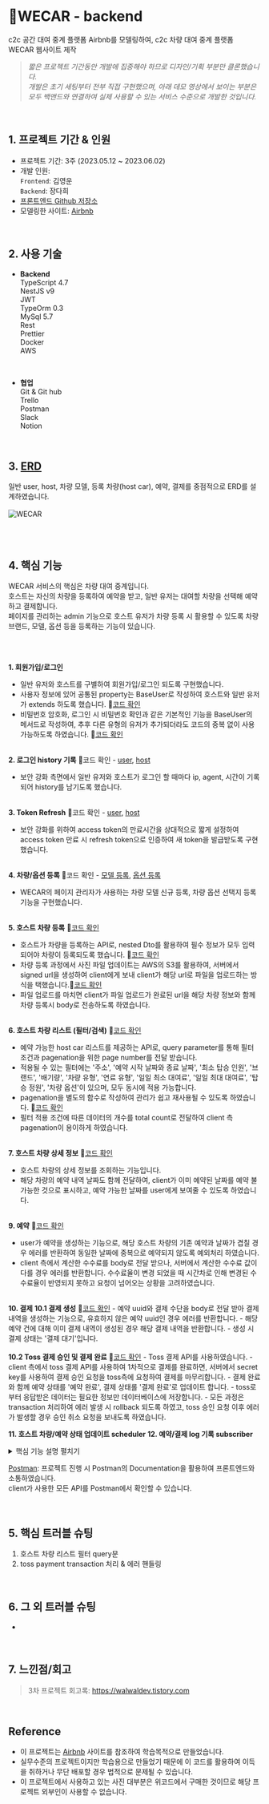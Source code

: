 # 📍WECAR - backend

c2c 공간 대여 중계 플랫폼 Airbnb를 모델링하여, c2c 차량 대여 중계 플랫폼 WECAR 웹사이트 제작<br>

> *짧은 프로젝트 기간동안 개발에 집중해야 하므로 디자인/기획 부분만 클론했습니다.<br>
개발은 초기 세팅부터 전부 직접 구현했으며, 아래 데모 영상에서 보이는 부분은 모두 백앤드와 연결하여 실제 사용할 수 있는 서비스 수준으로 개발한 것입니다.*
<br>

## 1. 프로젝트 기간 & 인원
* 프로젝트 기간: 3주 (2023.05.12 ~ 2023.06.02)   
* 개발 인원:  
  `Frontend`: 김영운 <br>
  `Backend`: 장다희 <br>
* [프론트엔드 Github 저장소](https://github.com/KIMYOUNGWOON/44-3rd-wecar.git)
* 모델링한 사이트: [Airbnb](https://www.airbnb.co.kr/)
<br>

## 2. 사용 기술

* **Backend** <br>
TypeScript 4.7 <br>
NestJS v9<br>
JWT <br>
TypeOrm 0.3<br>
MySql 5.7<br>
Rest <br>
Prettier <br>
Docker <br>
AWS <br>
<br>

* **협업** <br>
Git & Git hub <br>
Trello <br>
Postman <br>
Slack <br>
Notion <br>
<br>


 ## 3. [ERD](https://dbdiagram.io/d/645ca847dca9fb07c4e4dd14)
 일반 user, host, 차량 모델, 등록 차량(host car), 예약, 결제를 중점적으로 ERD를 설계하였습니다. <br><br>
 ![WECAR](https://github.com/walwald/WECAR/assets/120387100/5bddd524-366a-4fc4-9a58-f32210aec9be)

<br>
<br>
 
 ## 4. 핵심 기능
  WECAR 서비스의 핵심은 차량 대여 중계입니다.<br>
  호스트는 자신의 차량을 등록하여 예약을 받고, 일반 유저는 대여할 차량을 선택해 예약하고 결제합니다.<br>
  페이지를 관리하는 admin 기능으로 호스트 유저가 차량 등록 시 활용할 수 있도록 차량 브랜드, 모델, 옵션 등을 등록하는 기능이 있습니다. <br><br>

  <br>
  
  **1. 회원가입/로그인**
  - 일반 유저와 호스트를 구별하여 회원가입/로그인 되도록 구현했습니다.
  - 사용자 정보에 있어 공통된 property는 BaseUser로 작성하여 호스트와 일반 유저가 extends 하도록 했습니다. 📌[코드 확인](https://github.com/walwald/WECAR/blob/61706973829c77ffc0211e8d130e1977f282bbb9/src/users/entities/base-user.entity.ts#L5)
  - 비밀번호 암호화, 로그인 시 비밀번호 확인과 같은 기본적인 기능을 BaseUser의 메서드로 작성하여, 추후 다른 유형의 유저가 추가되더라도 코드의 중복 없이 사용가능하도록 하였습니다. 📌[코드 확인](https://github.com/walwald/WECAR/blob/61706973829c77ffc0211e8d130e1977f282bbb9/src/users/entities/base-user.entity.ts#L33)<br><br>

  **2. 로그인 history 기록** 📌코드 확인 - [user](https://github.com/walwald/WECAR/blob/79f83c50a39af7d885bf06ae04bf1094630031d7/src/users/users.service.ts#L67), [host](https://github.com/walwald/WECAR/blob/79f83c50a39af7d885bf06ae04bf1094630031d7/src/hosts/hosts.service.ts#L72)
  - 보안 강화 측면에서 일반 유저와 호스트가 로그인 할 때마다 ip, agent, 시간이 기록되어 history를 남기도록 했습니다.<br><br>

  **3. Token Refresh** 📌코드 확인 - [user](https://github.com/walwald/WECAR/blob/d9c8c0d7b349d3e5714ac3eec7b5f3841697f15d/src/users/users.service.ts#L77), [host](https://github.com/walwald/WECAR/blob/d9c8c0d7b349d3e5714ac3eec7b5f3841697f15d/src/hosts/hosts.service.ts#L83)
  - 보안 강화를 위하여 access token의 만료시간을 상대적으로 짧게 설정하여 access token 만료 시 refresh token으로 인증하여 새 token을 발급받도록 구현했습니다.<br><br>

  **4. 차량/옵션 등록** 📌코드 확인 - [모델 등록](https://github.com/walwald/WECAR/blob/79f83c50a39af7d885bf06ae04bf1094630031d7/src/cars/cars.service.ts#L48), [옵션 등록](https://github.com/walwald/WECAR/blob/79f83c50a39af7d885bf06ae04bf1094630031d7/src/cars/cars.service.ts#L134)
  - WECAR의 페이지 관리자가 사용하는 차량 모델 신규 등록, 차량 옵션 선택지 등록 기능을 구현했습니다.<br><br>

  **5. 호스트 차량 등록** 📌[코드 확인](https://github.com/walwald/WECAR/blob/79f83c50a39af7d885bf06ae04bf1094630031d7/src/cars/cars.service.ts#L176)
  - 호스트가 차량을 등록하는 API로, nested Dto를 활용하여 필수 정보가 모두 입력되어야 차량이 등록되도록 했습니다. 📌[코드 확인](https://github.com/walwald/WECAR/blob/79f83c50a39af7d885bf06ae04bf1094630031d7/src/cars/dto/car-register.dto.ts#L6)
  - 차량 등록 과정에서 사진 파일 업데이트는 AWS의 S3를 활용하여, 서버에서 signed url을 생성하여 client에게 보내 client가 해당 url로 파일을 업로드하는 방식을 택했습니다.📌[코드 확인](https://github.com/walwald/WECAR/blob/79f83c50a39af7d885bf06ae04bf1094630031d7/src/utils/aws.service.ts#L15)
  - 파일 업로드를 마치면 client가 파일 업로드가 완료된 url을 해당 차량 정보와 함께 차량 등록시 body로 전송하도록 하였습니다.<br><br>
  
  **6. 호스트 차량 리스트 (필터/검색)** 📌[코드 확인](https://github.com/walwald/WECAR/blob/79f83c50a39af7d885bf06ae04bf1094630031d7/src/cars/cars.service.ts#L241)
  - 예약 가능한 host car 리스트를 제공하는 API로, query parameter를 통해 필터 조건과 pagenation을 위한 page number를 전달 받습니다.
  - 적용될 수 있는 필터에는 '주소', '예약 시작 날짜와 종료 날짜', '최소 탑승 인원', '브랜드', '배기량', '차량 유형', '연료 유형', '일일 최소 대여료', '일일 최대 대여료', '탑승 정원', '차량 옵션'이 있으며, 모두 동시에 적용 가능합니다.
  - pagenation을 별도의 함수로 작성하여 관리가 쉽고 재사용될 수 있도록 하였습니다. 📌[코드 확인](https://github.com/walwald/WECAR/blob/79f83c50a39af7d885bf06ae04bf1094630031d7/src/utils/utils.service.ts#L38)
  - 필터 적용 조건에 따른 데이터의 개수를 total count로 전달하여 client 측 pagenation이 용이하게 하였습니다.<br><br>
  
  **7. 호스트 차량 상세 정보** 📌[코드 확인](https://github.com/walwald/WECAR/blob/79f83c50a39af7d885bf06ae04bf1094630031d7/src/cars/cars.service.ts#L369)
  - 호스트 차량의 상세 정보를 조회하는 기능입니다.
  - 해당 차량의 예약 내역 날짜도 함께 전달하여, client가 이미 예약된 날짜를 예약 불가능한 것으로 표시하고, 예약 가능한 날짜를 user에게 보여줄 수 있도록 하였습니다.<br><br>
  
  **9. 예약** 📌[코드 확인](https://github.com/walwald/WECAR/blob/d9c8c0d7b349d3e5714ac3eec7b5f3841697f15d/src/bookings/bookings.service.ts#L39)
  - user가 예약을 생성하는 기능으로, 해당 호스트 차량의 기존 예약과 날짜가 겹칠 경우 에러를 반환하여 동일한 날짜에 중복으로 예약되지 않도록 예외처리 하였습니다.
  - client 측에서 계산한 수수료를 body로 전달 받으나, 서버에서 계산한 수수료 값이 다를 경우 에러를 반환합니다. 수수료율이 변경 되었을 때 시간차로 인해 변경된 수수료율이 반영되지 못하고 요청이 넘어오는 상황을 고려하였습니다.<br><br>
  
  **10. 결제**
    **10.1 결제 생성** 📌[코드 확인](https://github.com/walwald/WECAR/blob/d9c8c0d7b349d3e5714ac3eec7b5f3841697f15d/src/payments/payments.service.ts#L42)
    - 예약 uuid와 결제 수단을 body로 전달 받아 결제 내역을 생성하는 기능으로, 유효하지 않은 예약 uuid인 경우 에러를 반환합니다.
    - 해당 예약 건에 대해 이미 결제 내역이 생성된 경우 해당 결제 내역을 반환합니다.
    - 생성 시 결제 상태는 '결제 대기'입니다.<br><br>
    **10.2 Toss 결제 승인 및 결제 완료** 📌[코드 확인](https://github.com/walwald/WECAR/blob/d9c8c0d7b349d3e5714ac3eec7b5f3841697f15d/src/payments/payments.service.ts#L71)
    - Toss 결제 API를 사용하였습니다.
    - client 측에서 toss 결제 API를 사용하여 1차적으로 결제를 완료하면, 서버에서 secret key를 사용하여 결제 승인 요청을 toss측에 요청하여 결제를 마무리합니다.
    - 결제 완료와 함께 예약 상태를 '예약 완료', 결제 상태롤 '결제 완료'로 업데이트 합니다.
    - toss로부터 응답받은 데이터는 필요한 정보만 데이터베이스에 저장합니다.
    - 모든 과정은 transaction 처리하여 에러 발생 시 rollback 되도록 하였고, toss 승인 요청 이후 에러가 발생할 경우 승인 취소 요청을 보내도록 하였습니다.
    
    
  **11. 호스트 차량/예약 상태 업데이트 scheduler**
  **12. 예약/결제 log 기록 subscriber**
    

    
<details>
<summary>핵심 기능 설명 펼치기</summary>
<div markdown="1">

  </div>
  </details>
  
  [Postman](https://documenter.getpostman.com/view/26388948/2s93eeQUpz): 프로젝트 진행 시 Postman의 Documentation을 활용하여 프론트엔드와 소통하였습니다. <br>
 client가 사용한 모든 API를 Postman에서 확인할 수 있습니다.<br><br>
<br>

 ## 5. 핵심 트러블 슈팅
 1. 호스트 차량 리스트 필터 query문
 2. toss payment transaction 처리 & 에러 핸들링
 <br>
 
 ## 6. 그 외 트러블 슈팅
- 
<br>

 ## 7. 느낀점/회고
 > 3차 프로젝트 회고록: https://walwaldev.tistory.com
 <br>
 
 ## Reference

- 이 프로젝트는 [Airbnb](https://www.airbnb.co.kr/) 사이트를 참조하여 학습목적으로 만들었습니다.
- 실무수준의 프로젝트이지만 학습용으로 만들었기 때문에 이 코드를 활용하여 이득을 취하거나 무단 배포할 경우 법적으로 문제될 수 있습니다.
- 이 프로젝트에서 사용하고 있는 사진 대부분은 위코드에서 구매한 것이므로 해당 프로젝트 외부인이 사용할 수 없습니다.
